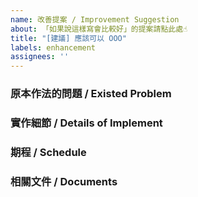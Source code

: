 ```yaml
---
name: 改善提案 / Improvement Suggestion
about: 「如果說這樣寫會比較好」的提案請點此處☝
title: "[建議] 應該可以 OOO"
labels: enhancement
assignees: ''
---
```


### 原本作法的問題 / Existed Problem
<!-- 大致描述本來寫法可能會在哪邊遇到問題，比較重大的放前面 -->

### 實作細節 / Details of Implement
<!-- 大致上描述要用什麼演算法下去做，可能的話粗估時間複雜度大概如何 -->

### 期程 / Schedule
<!--(希望這個任務大概什麼時候做完，如果會卡到其他地方的功能也請在這邊提出。)
- 討論時間： [e.g. 一週, 到 7/11]
- 實作時間： [e.g. 一週, 到 7/18]
- 確認時間： [e.g. 一週, 到 7/25] -->

### 相關文件 / Documents
<!-- 例如 API 文件，某個套件的連結（雖然可能討論到後來改成其他方案） -->